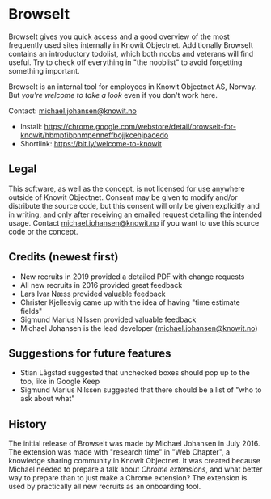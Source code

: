 # BrowseIt

BrowseIt gives you quick access and a good overview of the most frequently used sites internally in Knowit Objectnet. Additionally BrowseIt contains an introductory todolist, which both noobs and veterans will find useful. Try to check off everything in "the nooblist" to avoid forgetting something important.

BrowseIt is an internal tool for employees in Knowit Objectnet AS, Norway. But *you're welcome to take a look* even if you don't work here.

Contact: michael.johansen@knowit.no

- Install: https://chrome.google.com/webstore/detail/browseit-for-knowit/hbmpfibpnmpenneffbojjkcehjpacedo
- Shortlink: https://bit.ly/welcome-to-knowit

## Legal

This software, as well as the concept, is not licensed for use anywhere outside of Knowit Objectnet. Consent may be given to modify and/or distribute the source code, but this consent will only be given explicitly and in writing, and only after receiving an emailed request detailing the intended usage. Contact michael.johansen@knowit.no if you want to use this source code or the concept.

## Credits (newest first)

* New recruits in 2019 provided a detailed PDF with change requests
* All new recruits in 2016 provided great feedback
* Lars Ivar Næss provided valuable feedback
* Christer Kjellesvig came up with the idea of having "time estimate fields"
* Sigmund Marius Nilssen provided valuable feedback
* Michael Johansen is the lead developer (michael.johansen@knowit.no)

## Suggestions for future features

* Stian Lågstad suggested that unchecked boxes should pop up to the top, like in Google Keep
* Sigmund Marius Nilssen suggested that there should be a list of "who to ask about what"

## History

The initial release of BrowseIt was made by Michael Johansen in July 2016. The extension was made with "research time" in "Web Chapter", a knowledge sharing community in Knowit Objectnet. It was created because Michael needed to prepare a talk about *Chrome extensions*, and what better way to prepare than to just make a Chrome extension? The extension is used by practically all new recruits as an onboarding tool.
